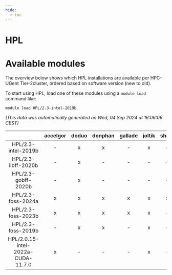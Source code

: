 ```yaml
---
hide:
  - toc
---
```


HPL
===

# Available modules


The overview below shows which HPL installations are available per HPC-UGent Tier-2cluster, ordered based on software version (new to old).

To start using HPL, load one of these modules using a `module load` command like:

```shell
module load HPL/2.3-intel-2019b
```

*(This data was automatically generated on Wed, 04 Sep 2024 at 16:06:06 CEST)*  

| |accelgor|doduo|donphan|gallade|joltik|shinx|skitty|
| :---: | :---: | :---: | :---: | :---: | :---: | :---: | :---: |
|HPL/2.3-intel-2019b|-|x|x|-|x|-|x|
|HPL/2.3-iibff-2020b|-|x|-|-|-|-|-|
|HPL/2.3-gobff-2020b|-|x|-|-|-|-|-|
|HPL/2.3-foss-2024a|x|x|x|x|x|x|x|
|HPL/2.3-foss-2023b|x|x|x|x|x|-|x|
|HPL/2.3-foss-2019b|-|x|x|-|x|-|x|
|HPL/2.0.15-intel-2022a-CUDA-11.7.0|x|-|-|-|x|-|-|

